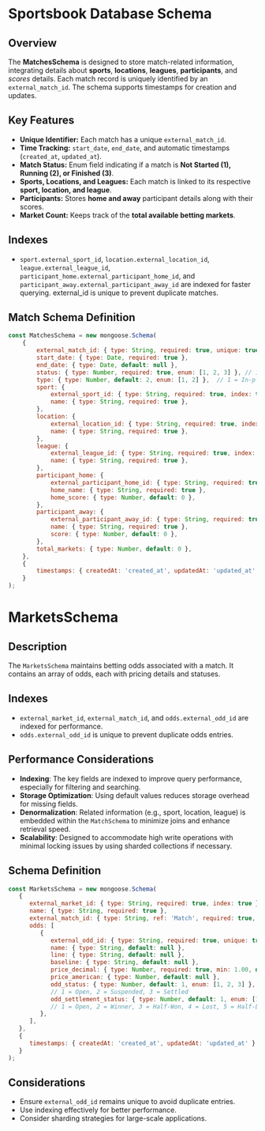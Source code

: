 # Sportsbook Database Schema

## Overview
The **MatchesSchema** is designed to store match-related information, integrating details about **sports**, **locations**, **leagues**, **participants**, and _scores_ details. Each match record is uniquely identified by an `external_match_id`. The schema supports timestamps for creation and updates.


## Key Features
- **Unique Identifier:** Each match has a unique `external_match_id`.
- **Time Tracking:** `start_date`, `end_date`, and automatic timestamps (`created_at`, `updated_at`).
- **Match Status:** Enum field indicating if a match is **Not Started (1), Running (2), or Finished (3)**.
- **Sports, Locations, and Leagues:** Each match is linked to its respective **sport, location, and league**.
- **Participants:** Stores **home and away** participant details along with their scores.
- **Market Count:** Keeps track of the **total available betting markets**.

## Indexes
- `sport.external_sport_id`, `location.external_location_id`, `league.external_league_id`, `participant_home.external_participant_home_id`, and `participant_away.external_participant_away_id` are indexed for faster querying.
external_id is unique to prevent duplicate matches.


## Match Schema Definition
```javascript
const MatchesSchema = new mongoose.Schema(
    {
        external_match_id: { type: String, required: true, unique: true },
        start_date: { type: Date, required: true },
        end_date: { type: Date, default: null },
        status: { type: Number, required: true, enum: [1, 2, 3] }, // 1 = Not Started, 2 = Running, 3 = Finished
        type: { type: Number, default: 2, enum: [1, 2] },  // 1 = In-play, 2 = Pre-match
        sport: {
            external_sport_id: { type: String, required: true, index: true },
            name: { type: String, required: true },
        },
        location: {
            external_location_id: { type: String, required: true, index: true },
            name: { type: String, required: true },
        },
        league: {
            external_league_id: { type: String, required: true, index: true },
            name: { type: String, required: true },
        },
        participant_home: {
            external_participant_home_id: { type: String, required: true, index: true },
            home_name: { type: String, required: true },
            home_score: { type: Number, default: 0 },
        },
        participant_away: {
            external_participant_away_id: { type: String, required: true, index: true },
            name: { type: String, required: true },
            score: { type: Number, default: 0 },
        },
        total_markets: { type: Number, default: 0 },
    },
    {
        timestamps: { createdAt: 'created_at', updatedAt: 'updated_at' },
    }
);
```

# MarketsSchema

## Description
The `MarketsSchema` maintains betting odds associated with a match. It contains an array of odds, each with pricing details and statuses.

## Indexes
- `external_market_id`, `external_match_id`, and `odds.external_odd_id` are indexed for performance.
- `odds.external_odd_id` is unique to prevent duplicate odds entries.

## Performance Considerations
- **Indexing**: The key fields are indexed to improve query performance, especially for filtering and searching.
- **Storage Optimization**: Using default values reduces storage overhead for missing fields.
- **Denormalization**: Related information (e.g., sport, location, league) is embedded within the `MatchSchema` to minimize joins and enhance retrieval speed.
- **Scalability**: Designed to accommodate high write operations with minimal locking issues by using sharded collections if necessary.

## Schema Definition
```javascript
const MarketsSchema = new mongoose.Schema(
   {
      external_market_id: { type: String, required: true, index: true },
      name: { type: String, required: true },
      external_match_id: { type: String, ref: 'Match', required: true, index: true },
      odds: [
         {
            external_odd_id: { type: String, required: true, unique: true },
            name: { type: String, default: null },
            line: { type: String, default: null },
            baseline: { type: String, default: null },
            price_decimal: { type: Number, required: true, min: 1.00, default: 1.00 },
            price_american: { type: Number, default: null },
            odd_status: { type: Number, default: 1, enum: [1, 2, 3] },  
            // 1 = Open, 2 = Suspended, 3 = Settled
            odd_settlement_status: { type: Number, default: 1, enum: [1, 2, 3, 4, 5, 6] },
            // 1 = Open, 2 = Winner, 3 = Half-Won, 4 = Lost, 5 = Half-Lost, 6 = Canceled/Refunded
         },
      ],
   },
   {
      timestamps: { createdAt: 'created_at', updatedAt: 'updated_at' },
   }
);
```

## Considerations
- Ensure `external_odd_id` remains unique to avoid duplicate entries.
- Use indexing effectively for better performance.
- Consider sharding strategies for large-scale applications.

